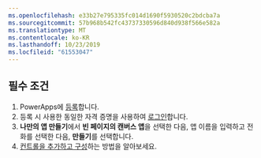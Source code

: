 ```yaml
---
ms.openlocfilehash: e33b27e795335fc014d1690f5930520c2bdcba7a
ms.sourcegitcommit: 57b968b542fc43737330596d840d938f566e582a
ms.translationtype: MT
ms.contentlocale: ko-KR
ms.lasthandoff: 10/23/2019
ms.locfileid: "61553047"
---
```

## <a name="prerequisites"></a>필수 조건

1. PowerApps에 [등록](../maker/signup-for-powerapps.md)합니다.
1. 등록 시 사용한 동일한 자격 증명을 사용하여 [로그인](https://web.powerapps.com/?utm_source=padocs&utm_medium=linkinadoc&utm_campaign=referralsfromdoc)합니다.
1. **나만의 앱 만들기**에서 **빈 페이지의 캔버스 앱**을 선택한 다음, 앱 이름을 입력하고 전화를 선택한 다음, **만들기**를 선택합니다.
1. [컨트롤을 추가하고 구성](../maker/canvas-apps/add-configure-controls.md)하는 방법을 알아보세요.
